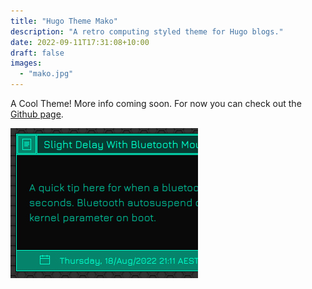```yaml
---
title: "Hugo Theme Mako"
description: "A retro computing styled theme for Hugo blogs."
date: 2022-09-11T17:31:08+10:00
draft: false
images:
  - "mako.jpg"
---
```


A Cool Theme! More info coming soon. For now you can check out the [Github page](https://github.com/Eraph/hugo-theme-mako).

<!--more-->

![Mako Theme with a Mako theme](mako.jpg)